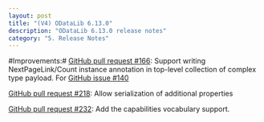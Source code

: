 ```yaml
---
layout: post
title: "(V4) ODataLib 6.13.0"
description: "ODataLib 6.13.0 release notes"
category: "5. Release Notes"
---
```


#Improvements:#
[GitHub pull request #166](https://github.com/OData/odata.net/pull/166): Support writing NextPageLink/Count instance annotation in top-level collection of complex type payload. For [GitHub issue #140](https://github.com/OData/odata.net/issues/140)

[GitHub pull request #218](https://github.com/OData/odata.net/pull/218): Allow serialization of additional properties

[GitHub pull request #232](https://github.com/OData/odata.net/pull/232): Add the capabilities vocabulary support.
